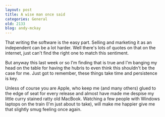 ```yaml
---
layout: post
title: A wise man once said
categories: General
old: 2133
blog: andy-mckay
---
```

<p>That writing the software is the easy part. Selling and marketing it as an independent can be a lot harder. Well there's lots of quotes on that on the internet, just can't find the right one to match this sentiment.</p>
<p>But anyway this last week or so I'm finding that is true and I'm banging my head on the table for having the hubris to even think this shouldn't be the case for me. Just got to remember, these things take time and persistence is key.</p>
<p>Unless of course you are Apple, who keep me (and many others) glued to the edge of seat for every release and almost have made me despise my little curry stained ratty old MacBook. Watching a few people with Windows laptops on the train (I'm just about to take), will make me happier give me that slightly smug feeling once again.</p>
